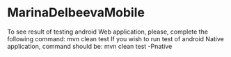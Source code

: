 # MarinaDelbeevaMobile

To see result of testing android Web application, please, complete the following command: mvn clean test
If you wish to run test of android Native application, command should be: mvn clean test -Pnative
